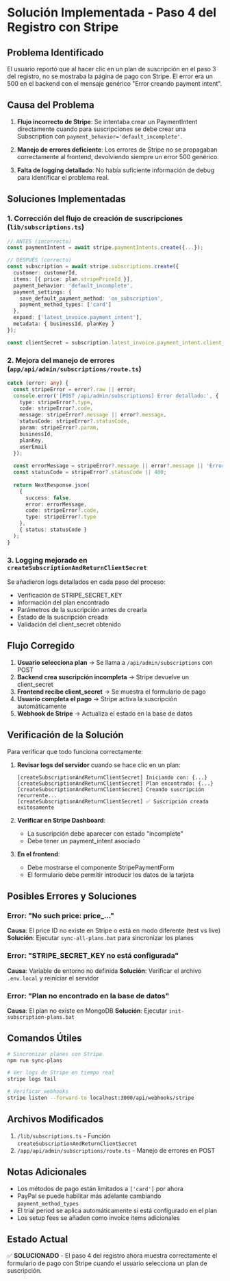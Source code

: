 # Solución Implementada - Paso 4 del Registro con Stripe

## Problema Identificado

El usuario reportó que al hacer clic en un plan de suscripción en el paso 3 del registro, no se mostraba la página de pago con Stripe. El error era un 500 en el backend con el mensaje genérico "Error creando payment intent".

## Causa del Problema

1. **Flujo incorrecto de Stripe**: Se intentaba crear un PaymentIntent directamente cuando para suscripciones se debe crear una Subscription con `payment_behavior='default_incomplete'`.

2. **Manejo de errores deficiente**: Los errores de Stripe no se propagaban correctamente al frontend, devolviendo siempre un error 500 genérico.

3. **Falta de logging detallado**: No había suficiente información de debug para identificar el problema real.

## Soluciones Implementadas

### 1. Corrección del flujo de creación de suscripciones (`lib/subscriptions.ts`)

```typescript
// ANTES (incorrecto)
const paymentIntent = await stripe.paymentIntents.create({...});

// DESPUÉS (correcto)
const subscription = await stripe.subscriptions.create({
  customer: customerId,
  items: [{ price: plan.stripePriceId }],
  payment_behavior: 'default_incomplete',
  payment_settings: { 
    save_default_payment_method: 'on_subscription',
    payment_method_types: ['card']
  },
  expand: ['latest_invoice.payment_intent'],
  metadata: { businessId, planKey }
});

const clientSecret = subscription.latest_invoice.payment_intent.client_secret;
```

### 2. Mejora del manejo de errores (`app/api/admin/subscriptions/route.ts`)

```typescript
catch (error: any) {
  const stripeError = error?.raw || error;
  console.error('[POST /api/admin/subscriptions] Error detallado:', {
    type: stripeError?.type,
    code: stripeError?.code,
    message: stripeError?.message || error?.message,
    statusCode: stripeError?.statusCode,
    param: stripeError?.param,
    businessId,
    planKey,
    userEmail
  });
  
  const errorMessage = stripeError?.message || error?.message || 'Error procesando el pago';
  const statusCode = stripeError?.statusCode || 400;
  
  return NextResponse.json(
    { 
      success: false, 
      error: errorMessage,
      code: stripeError?.code,
      type: stripeError?.type
    },
    { status: statusCode }
  );
}
```

### 3. Logging mejorado en `createSubscriptionAndReturnClientSecret`

Se añadieron logs detallados en cada paso del proceso:
- Verificación de STRIPE_SECRET_KEY
- Información del plan encontrado
- Parámetros de la suscripción antes de crearla
- Estado de la suscripción creada
- Validación del client_secret obtenido

## Flujo Corregido

1. **Usuario selecciona plan** → Se llama a `/api/admin/subscriptions` con POST
2. **Backend crea suscripción incompleta** → Stripe devuelve un client_secret
3. **Frontend recibe client_secret** → Se muestra el formulario de pago
4. **Usuario completa el pago** → Stripe activa la suscripción automáticamente
5. **Webhook de Stripe** → Actualiza el estado en la base de datos

## Verificación de la Solución

Para verificar que todo funciona correctamente:

1. **Revisar logs del servidor** cuando se hace clic en un plan:
   ```
   [createSubscriptionAndReturnClientSecret] Iniciando con: {...}
   [createSubscriptionAndReturnClientSecret] Plan encontrado: {...}
   [createSubscriptionAndReturnClientSecret] Creando suscripción recurrente...
   [createSubscriptionAndReturnClientSecret] ✅ Suscripción creada exitosamente
   ```

2. **Verificar en Stripe Dashboard**:
   - La suscripción debe aparecer con estado "incomplete"
   - Debe tener un payment_intent asociado

3. **En el frontend**:
   - Debe mostrarse el componente StripePaymentForm
   - El formulario debe permitir introducir los datos de la tarjeta

## Posibles Errores y Soluciones

### Error: "No such price: price_..."
**Causa**: El price ID no existe en Stripe o está en modo diferente (test vs live)
**Solución**: Ejecutar `sync-all-plans.bat` para sincronizar los planes

### Error: "STRIPE_SECRET_KEY no está configurada"
**Causa**: Variable de entorno no definida
**Solución**: Verificar el archivo `.env.local` y reiniciar el servidor

### Error: "Plan no encontrado en la base de datos"
**Causa**: El plan no existe en MongoDB
**Solución**: Ejecutar `init-subscription-plans.bat`

## Comandos Útiles

```bash
# Sincronizar planes con Stripe
npm run sync-plans

# Ver logs de Stripe en tiempo real
stripe logs tail

# Verificar webhooks
stripe listen --forward-to localhost:3000/api/webhooks/stripe
```

## Archivos Modificados

1. `/lib/subscriptions.ts` - Función `createSubscriptionAndReturnClientSecret`
2. `/app/api/admin/subscriptions/route.ts` - Manejo de errores en POST

## Notas Adicionales

- Los métodos de pago están limitados a `['card']` por ahora
- PayPal se puede habilitar más adelante cambiando `payment_method_types`
- El trial period se aplica automáticamente si está configurado en el plan
- Los setup fees se añaden como invoice items adicionales

## Estado Actual

✅ **SOLUCIONADO** - El paso 4 del registro ahora muestra correctamente el formulario de pago con Stripe cuando el usuario selecciona un plan de suscripción.
